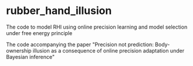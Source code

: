 # rubber_hand_illusion
The code to model RHI using online precision learning and model selection under free energy principle


The code accompanying the paper "Precision not prediction: Body-ownership illusion as a consequence of online precision adaptation under Bayesian inference"
